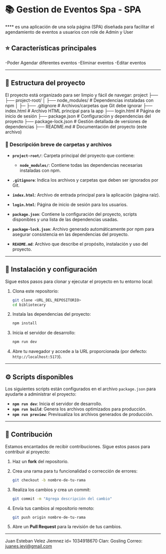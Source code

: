 # 📚 Gestion de Eventos Spa - SPA

**** es una aplicación de una sola página (SPA) diseñada para facilitar el agendamiento de eventos a usuarios con role de Admin y User
## ⭐ Características principales

-Poder Agendar diferentes eventos
-Eliminar eventos
-Editar eventos

---

## 📂 Estructura del proyecto

El proyecto está organizado para ser limpio y fácil de navegar:
project
├── 
├── project-root/
│ ├── node_modules/ # Dependencias instaladas con npm
│ ├─
├── .gitignore # Archivos/carpetas que Git debe ignorar
├── index.html # Archivo HTML principal para la app
├── login.html # Página de inicio de sesión
├── package.json # Configuración y dependencias del proyecto
├── package-lock.json # Gestión detallada de versiones de dependencias
├── README.md # Documentación del proyecto (este archivo)

### 📁 Descripción breve de carpetas y archivos


- **`project-root/`**: Carpeta principal del proyecto que contiene:
    - **`node_modules/`**: Contiene todas las dependencias necesarias instaladas con npm.
  
- **`.gitignore`**: Indica los archivos y carpetas que deben ser ignorados por Git.
- **`index.html`**: Archivo de entrada principal para la aplicación (página raíz).
- **`login.html`**: Página de inicio de sesión para los usuarios.
- **`package.json`**: Contiene la configuración del proyecto, scripts disponibles y una lista de las dependencias usadas.
- **`package-lock.json`**: Archivo generado automáticamente por npm para asegurar consistencia en las dependencias del proyecto.
- **`README.md`**: Archivo que describe el propósito, instalación y uso del proyecto.

---

## 🔧 Instalación y configuración

Sigue estos pasos para clonar y ejecutar el proyecto en tu entorno local:

1. Clona este repositorio:

   ```bash
   git clone <URL_DEL_REPOSITORIO>
   cd bibliotecary
   ```

2. Instala las dependencias del proyecto:

   ```bash
   npm install
   ```

3. Inicia el servidor de desarrollo:

   ```bash
   npm run dev
   ```

4. Abre tu navegador y accede a la URL proporcionada (por defecto: `http://localhost:5173`).

---

## ⚙️ Scripts disponibles

Los siguientes scripts están configurados en el archivo `package.json` para ayudarte a administrar el proyecto:

- **`npm run dev`**: Inicia el servidor de desarrollo.
- **`npm run build`**: Genera los archivos optimizados para producción.
- **`npm run preview`**: Previsualiza los archivos generados de producción.

---

## 📜 Contribución

Estamos encantados de recibir contribuciones. Sigue estos pasos para contribuir al proyecto:

1. Haz un **fork** del repositorio.
2. Crea una rama para tu funcionalidad o corrección de errores:

   ```bash
   git checkout -b nombre-de-tu-rama
   ```

3. Realiza los cambios y crea un commit:

   ```bash
   git commit -m "Agrega descripción del cambio"
   ```

4. Envía tus cambios al repositorio remoto:

   ```bash
   git push origin nombre-de-tu-rama
   ```

5. Abre un **Pull Request** para la revisión de tus cambios.

---




Juan Esteban Velez Jiemnez
id= 1034918670
Clan: Gosling
Correo: juanes.jevj@gmail.com
